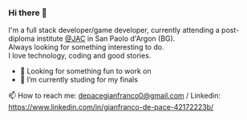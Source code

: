 ### Hi there 👋

I'm a full stack developer/game developer, currently attending a post-diploma institute [@JAC](https://jac-its.it/en/) in San Paolo d'Argon (BG). <br />
Always looking for something interesting to do. <br />
I love technology, coding and good stories.


- 🔭 Looking for something fun to work on
- 🌱 I’m currently studing for my finals


📫 How to reach me: depacegianfranco0@gmail.com / Linkedin: https://www.linkedin.com/in/gianfranco-de-pace-42172223b/

